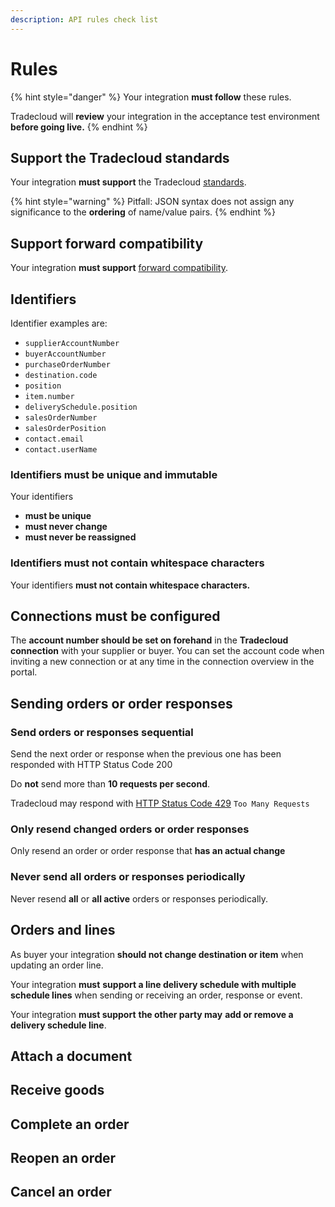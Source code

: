 ```yaml
---
description: API rules check list
---
```


# Rules

{% hint style="danger" %}
Your integration **must follow** these rules.

Tradecloud will **review** your integration in the acceptance test environment **before going live.**
{% endhint %}

## Support the Tradecloud standards

Your integration **must support** the Tradecloud [standards](standards.md).

{% hint style="warning" %}
Pitfall: JSON syntax does not assign any significance to the **ordering** of name/value pairs.
{% endhint %}

## Support forward compatibility

Your integration **must support** [forward compatibility](compatibility.md#forward-compatibility).

## Identifiers

Identifier examples are:

- `supplierAccountNumber`
- `buyerAccountNumber`
- `purchaseOrderNumber`
- `destination.code`
- `position`
- `item.number`
- `deliverySchedule.position`
- `salesOrderNumber`
- `salesOrderPosition`
- `contact.email`
- `contact.userName`

### Identifiers must be unique and immutable

Your identifiers

- **must be unique**
- **must never change**
- **must never be reassigned**

### Identifiers must not contain whitespace characters

Your identifiers **must not contain whitespace characters.**

## Connections must be configured

The **account number should be set on forehand** in the **Tradecloud** **connection** with your supplier or buyer. You can set the account code when inviting a new connection or at any time in the connection overview in the portal.

## Sending orders or order responses

### Send orders or responses sequential

Send the next order or response when the previous one has been responded with HTTP Status Code 200

Do **not** send more than **10 requests per second**.

Tradecloud may respond with [HTTP Status Code 429](https://tools.ietf.org/html/rfc6585#section-4) `Too Many Requests`

### Only resend changed orders or order responses

Only resend an order or order response that **has an actual change**

### **Never send all orders or responses periodically**

Never resend **all** or **all active** orders or responses periodically.

## Orders and lines

As buyer your integration **should not change destination or item** when updating an order line.

Your integration **must** **support a line delivery schedule with multiple schedule lines** when sending or receiving an order, response or event.

Your integration **must support** **the other party may** **add or remove a delivery schedule line**.

## Attach a document

## Receive goods

## Complete an order

## Reopen an order

## Cancel an order
